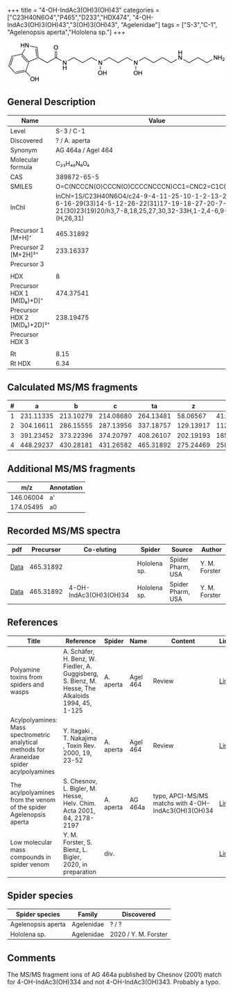 +++
title = "4-OH-IndAc3(OH)3(OH)43"
categories = ["C23H40N6O4","P465","D233","HDX474",
"4-OH-IndAc3(OH)3(OH)43","3(OH)3(OH)43",
"Agelenidae"]
tags = ["S-3","C-1",
"Agelenopsis aperta","Hololena sp."]
+++

![](/img/4-OH-IndAc3(OH)3(OH)43.png)

## General Description

| Name                        | Value              |
|-----------------------------|--------------------|
| Level                       | S-3 / C-1                |
| Discovered                  | ? / A. aperta      |
| Synonym                     | AG 464a / Agel 464 |
| Molecular formula           | C₂₃H₄₀N₆O₄         |
| CAS                         | 389872-65-5        |
| SMILES | O=C(NCCCN(O)CCCN(O)CCCCNCCCN)CC1=CNC2=C1C(O)=CC=C2  |
| InChI  | InChI=1S/C23H40N6O4/c24-9-4-11-25-10-1-2-13-28(32)15-6-16-29(33)14-5-12-26-22(31)17-19-18-27-20-7-3-8-21(30)23(19)20/h3,7-8,18,25,27,30,32-33H,1-2,4-6,9-17,24H2,(H,26,31)  |
|                             |                    |
| Precursor 1 [M+H]⁺          | 465.31892          |
| Precursor 2 [M+2H]²⁺        | 233.16337          |
| Precursor 3                 |                    |
|                             |                    |
| HDX                         | 8                  |
| Precursor HDX 1 [M(D₈)+D]⁺   | 474.37541          |
| Precursor HDX 2 [M(D₈)+2D]²⁺ | 238.19475          |
| Precursor HDX 3             |                    |
|                             |                    |
| Rt                          | 8.15                   |
| Rt HDX                      | 6.34                   |

## Calculated MS/MS fragments

| # | a         | b         | c         | ta        | z         | y         | tz        |
|---|-----------|-----------|-----------|-----------|-----------|-----------|-----------|
| 1 | 231.11335 | 213.10279 | 214.08680 | 264.13481 | 58.06567  | 41.03912  | 75.09222  |
| 2 | 304.16611 | 286.15555 | 287.13956 | 337.18757 | 129.13917 | 112.11262 | 162.16063 |
| 3 | 391.23452 | 373.22396 | 374.20797 | 408.26107 | 202.19193 | 185.16538 | 235.21339 |
| 4 | 448.29237 | 430.28181 | 431.26582 | 465.31892 | 275.24469 | 258.21814 | 292.27124 |

## Additional MS/MS fragments

| m/z       | Annotation |
|-----------|------------|
| 146.06004    | a'   |
| 174.05495    | a0   |

## Recorded MS/MS spectra

| pdf | Precursor | Co-eluting | Spider | Source | Author |
|-----|-----------|------------|--------|--------|--------|
| [Data](/pdf/Hololena-sp/465_4-OH-IndAc3(OH)3(OH)43_Ho-sp.pdf) | 465.31892 |           | Hololena sp. | Spider Pharm, USA | Y. M. Forster |
| [Data](/pdf/Hololena-sp/465_4-OH-IndAc3(OH)3(OH)34_4-OH-IndAc3(OH)3(OH)43_Ho-sp_HDX.pdf) | 465.31892 | 4-OH-IndAc3(OH)3(OH)34          | Hololena sp. | Spider Pharm, USA | Y. M. Forster |

## References

| Title                                                                                     | Reference                                                                                         | Spider    | Name     | Content                                             | Link                                                                                                                          |
|-------------------------------------------------------------------------------------------|---------------------------------------------------------------------------------------------------|-----------|----------|-----------------------------------------------------|-------------------------------------------------------------------------------------------------------------------------------|
| Polyamine toxins from spiders and wasps                                                   | A. Schäfer, H. Benz, W. Fiedler, A. Guggisberg, S. Bienz, M. Hesse, The Alkaloids 1994, 45, 1-125 | A. aperta | Agel 464 | Review                                              | [Link](https://www.sciencedirect.com/science/article/pii/S009995980860276X)                                                   |
| Acylpolyamines: Mass spectrometric analytical methods for Araneidae spider acylpolyamines | Y. Itagaki , T. Nakajima , Toxin Rev. 2000, 19, 23-52                                             | A. aperta | Agel 464 | Review                                              | [Link](https://www.tandfonline.com/doi/abs/10.1081/TXR-100100314)                                                             |
| The acylpolyamines from the venom of the spider Agelenopsis aperta                        | S. Chesnov, L. Bigler, M. Hesse, Helv. Chim. Acta 2001, 84, 2178-2197                             | A. aperta | AG 464a  | typo, APCI-MS/MS matchs with 4-OH-IndAc3(OH)3(OH)34 | [Link](https://onlinelibrary.wiley.com/doi/abs/10.1002/1522-2675%2820010815%2984%3A8%3C2178%3A%3AAID-HLCA2178%3E3.0.CO%3B2-N) |
| Low molecular mass compounds in spider venom      | Y. M. Forster, S. Bienz, L. Bigler, 2020, in preparation          | div.       |   |   | [Link](unknown) |

## Spider species

| Spider species     | Family     | Discovered |
|--------------------|------------|------------|
| Agelenopsis aperta | Agelenidae | ? / ?      |
| Hololena sp. | Agelenidae | 2020 / Y. M. Forster |

## Comments

The MS/MS fragment ions of AG 464a published by Chesnov (2001) match for 4-OH-IndAc3(OH)334 and not 4-OH-IndAc3(OH)343. Probably a typo.
